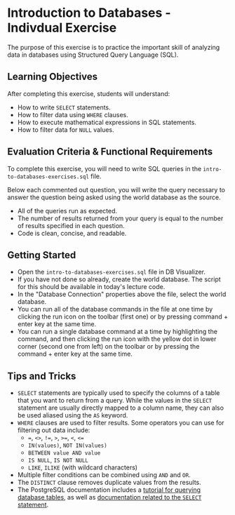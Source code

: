 # Introduction to Databases - Indivdual Exercise

The purpose of this exercise is to practice the important skill of analyzing data in databases using Structured Query Language (SQL).

## Learning Objectives

After completing this exercise, students will understand:

* How to write `SELECT` statements.
* How to filter data using `WHERE` clauses.
* How to execute mathematical expressions in SQL statements.
* How to filter data for `NULL` values.

## Evaluation Criteria & Functional Requirements

To complete this exercise, you will need to write SQL queries in the `intro-to-databases-exercises.sql` file.

Below each commented out question, you will write the query necessary to answer the question being asked using the world database as the source.

* All of the queries run as expected.
* The number of results returned from your query is equal to the number of results specified in each question.
* Code is clean, concise, and readable.

## Getting Started

* Open the `intro-to-databases-exercises.sql` file in DB Visualizer.
* If you have not done so already, create the world database. The script for this should be available in today's lecture code.
* In the "Database Connection" properties above the file, select the world database.
* You can run all of the database commands in the file at one time by clicking the run icon on the toolbar (first one) or by pressing command + enter key at the same time.
* You can run a single database command at a time by highlighting the command, and then clicking the run icon with the yellow dot in lower corner (second one from left) on the toolbar or by pressing the command + enter key at the same time.

## Tips and Tricks

* `SELECT` statements are typically used to specify the columns of a table that you want to return from a query. While the values in the `SELECT` statement are usually directly mapped to a column name, they can also be used aliased using the `AS` keyword.
* `WHERE` clauses are used to filter results. Some operators you can use for filtering out data include:
    - `=`, `<>`, `!=`, `>`, `>=`, `<`, `<=`
    - `IN(values)`, `NOT IN(values)`
    - `BETWEEN value AND value`
    - `IS NULL`, `IS NOT NULL`
    - `LIKE`, `ILIKE` (with wildcard characters)
* Multiple filter conditions can be combined using `AND` and `OR`.
* The `DISTINCT` clause removes duplicate values from the results.
* The PostgreSQL documentation includes a [tutorial for querying database tables][postgres-how-to-query], as well as [documentation related to the `SELECT` statement][postgres-select].

[postgres-how-to-query]: https://www.postgresql.org/docs/9.6/tutorial-select.html
[postgres-select]: https://www.postgresql.org/docs/9.6/sql-select.html
